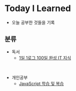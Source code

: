 # Today I Learned

- 오늘 공부한 것들을 기록

## 분류

- 독서
  - [1일 1로그 100일 완성 IT 지식](https://github.com/tada-js/today-i-learned/tree/main/Reading/1%EC%9D%BC_1%EB%A1%9C%EA%B7%B8_100%EC%9D%BC%EC%99%84%EC%84%B1_IT%EC%A7%80%EC%8B%9D)

<br>

- 개인공부
  - [JavaScript 학습 및 복습](https://github.com/tada-js/today-i-learned/blob/main/%EA%B0%9C%EC%9D%B8%EA%B3%B5%EB%B6%80/JavaScript.md)
